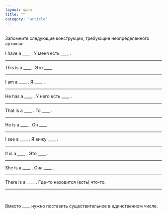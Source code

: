```yaml
---
layout: span
title: ""
category: "article"
---
```

<span class="rules"><br>Запомните следующие конструкции, требующие неопределенного артикля:<br>

 I have a ____   .  У меня есть ____   . <hr>This is a ____   . Это ____   .  <hr>  I am а ____  . Я  ____   . <hr>Не has а ____  . У него есть ____   .  <hr>That is а ____  . То  ____   .  <hr>Не is а ____  . Он  ____   .  <hr>I see а ____   . Я вижу  ____   .  <hr>It is а ____  . Это  ____   .   <hr>She is а ____  . Она ____   .   <hr>

 There is а ____  . Где-то находится (есть) что-то. <hr>
<br>

 Вместо ____ нужно поставить существительное в единственном числе.</span>